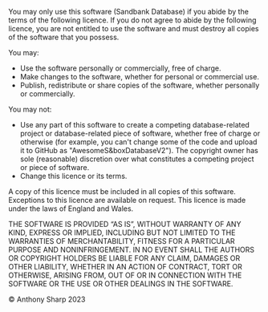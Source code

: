 You may only use this software (Sandbank Database) if you abide by the terms of the following licence. If you do not agree to abide by the following licence, you are not entitled to use the software and must destroy all copies of the software that you possess.

You may:

- Use the software personally or commercially, free of charge.
- Make changes to the software, whether for personal or commercial use.
- Publish, redistribute or share copies of the software, whether personally or commercially.

You may not:

- Use any part of this software to create a competing database-related project or database-related piece of software, whether free of charge or otherwise (for example, you can't change some of the code and upload it to GitHub as "AwesomeS&boxDatabaseV2"). The copyright owner has sole (reasonable) discretion over what constitutes a competing project or piece of software.
- Change this licence or its terms.

A copy of this licence must be included in all copies of this software. Exceptions to this licence are available on request. This licence is made under the laws of England and Wales.

THE SOFTWARE IS PROVIDED “AS IS”, WITHOUT WARRANTY OF ANY KIND, EXPRESS OR IMPLIED, INCLUDING BUT NOT LIMITED TO THE WARRANTIES OF MERCHANTABILITY, FITNESS FOR A PARTICULAR PURPOSE AND NONINFRINGEMENT. IN NO EVENT SHALL THE AUTHORS OR COPYRIGHT HOLDERS BE LIABLE FOR ANY CLAIM, DAMAGES OR OTHER LIABILITY, WHETHER IN AN ACTION OF CONTRACT, TORT OR OTHERWISE, ARISING FROM, OUT OF OR IN CONNECTION WITH THE SOFTWARE OR THE USE OR OTHER DEALINGS IN THE SOFTWARE.

© Anthony Sharp 2023